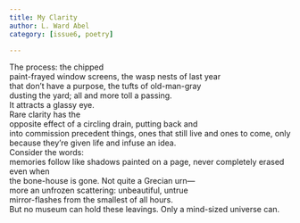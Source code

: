 ```yaml
---
title: My Clarity 
author: L. Ward Abel 
category: [issue6, poetry]

---
```


The process: the chipped  
paint-frayed window screens, the wasp nests of last year  
that don’t have a purpose, the tufts of old-man-gray  
dusting the yard; all and more toll a passing.  
It attracts a glassy eye.  
Rare clarity has the  
opposite effect of a circling drain, putting back and  
into commission precedent things, ones that still live and 
ones to come, only because they’re given life and infuse 
an idea.  
Consider the words:  
memories follow like shadows painted on 
a page, never completely erased even when  
the bone-house is gone. 
Not quite a Grecian urn—   
more an unfrozen scattering: unbeautiful, untrue  
mirror-flashes from the smallest of all hours.  
But no museum can hold these leavings. Only 
a mind-sized universe can. 
 

